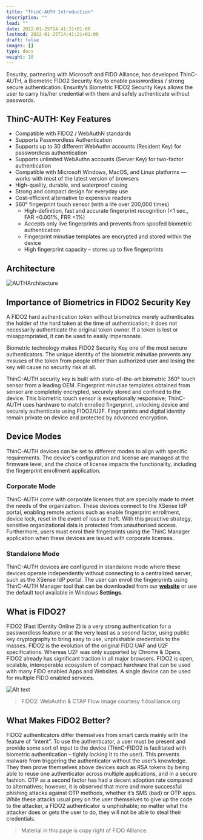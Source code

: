 ```yaml
---
title: "ThinC-AUTH Introduction"
description: ""
lead: ""
date: 2022-01-25T14:41:21+01:00
lastmod: 2022-01-25T14:41:21+01:00
draft: false
images: []
type: docs
weight: 10
---
```


Ensurity, partnering with Microsoft and FIDO Alliance, has developed ThinC-AUTH, a Biometric FIDO2 Security Key to enable passwordless / strong secure authentication. Ensurity’s Biometric FIDO2 Security Keys allows the user to carry his/her credential with them and safely authenticate without passwords.

## ThinC-AUTH: Key Features

- Compatible with FIDO2 / WebAuthN standards
- Supports Passwordless Authentication
- Supports up to 30 different WebAuthn accounts (Resident Key) for passwordless authentication
- Supports unlimited WebAuthn accounts (Server Key) for two-factor authentication 
- Compatible with Microsoft Windows, MacOS, and Linux platforms — works with most of the latest version of browsers
- High-quality, durable, and waterproof casing
- Strong and compact design for everyday use
- Cost-efficient alternative to expensive readers
- 360° fingerprint touch sensor (with a life over 200,000 times)
  - High-definition, fast and accurate fingerprint recognition (<1 sec., FAR <0.001%, FRR <1%) 
  - Accepts only live fingerprints and prevents from spoofed biometric authentication
  - Fingerprint minutiae templates are encrypted and stored within the device
  - High fingerprint capacity – stores up to five fingerprints

## Architecture

![AUTHArchitecture](images/AUTH_Architecture.png)

## Importance of Biometrics in FIDO2 Security Key

A FIDO2 hard authentication token without biometrics merely authenticates the holder of the hard token at the time of authentication; it does not necessarily authenticate the original token owner. If a token is lost or misappropriated, it can be used to easily impersonate. 

Biometric technology makes FIDO2 Security Key one of the most secure authenticators. The unique identity of the biometric minutiae prevents any misuses of the token from people other than authorized user and losing the key will cause no security risk at all.

ThinC-AUTH security key is built with state-of-the-art biometric 360° touch sensor from a leading OEM. Fingerprint minutiae templates obtained from sensor are completely encrypted, securely stored and confined to the device. This biometric touch sensor is exceptionally responsive; ThinC-AUTH uses hardware to match enrolled fingerprint, unlocking device and securely authenticate using FIDO2/U2F. Fingerprints and digital identity remain private on device and protected by advanced encryption.

## Device Modes

ThinC-AUTH devices can be set to different modes to align with specific requirements. The device's configuration and license are managed at the firmware level, and the choice of license impacts the functionality, including the fingerprint enrollment application.

### Corporate Mode

ThinC-AUTH come with corporate licenses that are specially made to meet the needs of the organization. These devices connect to the XSense IdP portal, enabling remote actions such as enable fingerprint enrollment, device lock, reset in the event of loss or theft. With this proactive strategy, sensitive organizational data is protected from unauthorised access. Furthermore, users must enrol their fingerprints using the ThinC Manager application when these devices are issued with corporate licenses.

### Standalone Mode

ThinC-AUTH devices are configured in standalone mode where these devices operate independently without connecting to a centralized server, such as the XSense IdP portal. The user can enroll the fingerprints using ThinC-AUTH Manager tool that can be downloaded from our **<a href="https://ensurity.com/Products/ThinC_AUTH#Resources">website</a>** or use the default tool available in Windows **Settings**.

## What is FIDO2?

FIDO2 (Fast IDentity Online 2) is a very strong authentication for a passwordless feature or at the very least as a second factor, using public key cryptography to bring easy to use, unphishable credentials to the masses. FIDO2 is the evolution of the original FIDO UAF and U2F specifications. Whereas U2F was only supported by Chrome & Opera, FIDO2 already has significant traction in all major browsers. FIDO2 is open, scalable, interoperable ecosystem of compact hardware that can be used with many FIDO enabled Apps and Websites. A single device can be used for multiple FIDO enabled services.

![Alt text](images/fido.png)

> FIDO2: WebAuthn & CTAP Flow image courtesy fidoalliance.org

## What Makes FIDO2 Better?

FIDO2 authenticators differ themselves from smart cards mainly with the feature of “intent”. To use the authenticator, a user must be present and provide some sort of input to the device (ThinC-FIDO2 is facilitated with biometric authentication – tightly locking it to the user). This prevents malware from triggering the authenticator without the user’s knowledge. They then prove themselves above devices such as RSA tokens by being able to reuse one authenticator across multiple applications, and in a secure fashion. OTP as a second factor has had a decent adoption rate compared to alternatives; however, it is observed that more and more successful phishing attacks against OTP methods, whether it’s SMS (bad) or OTP apps. While these attacks usual prey on the user themselves to give up the code to the attacker, a FIDO2 authenticator is unphishable; no matter what the attacker does or gets the user to do, they will not be able to steal their credentials.

> Material in this page is copy right of FIDO Alliance.
